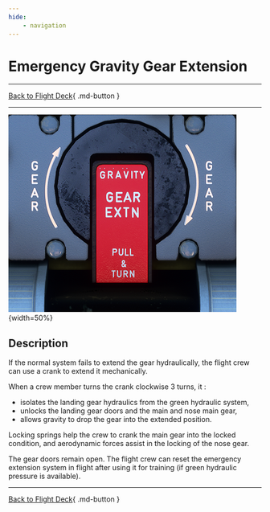 ```yaml
---
hide:
    - navigation
---
```


# Emergency Gravity Gear Extension

---

[Back to Flight Deck](../flight-deck.md){ .md-button }

---

![Gravtiy Gear Extension Panel](../../../assets/a32nx-briefing/pedestal/Gravity-Gear-Extn-Panel.png "Gravtiy Gear Extension Panel"){width=50%}

## Description

If the normal system fails to extend the gear hydraulically, the flight crew can use a crank to extend it mechanically.

When a crew member turns the crank clockwise 3 turns, it :

- isolates the landing gear hydraulics from the green hydraulic system,
- unlocks the landing gear doors and the main and nose main gear,
- allows gravity to drop the gear into the extended position.

Locking springs help the crew to crank the main gear into the locked condition, and aerodynamic forces assist in the locking of the nose gear.

The gear doors remain open.
The flight crew can reset the emergency extension system in flight after using it for training (if green hydraulic pressure is available).

---

[Back to Flight Deck](../flight-deck.md){ .md-button }
